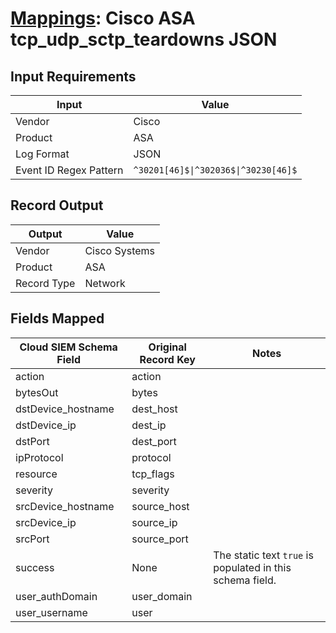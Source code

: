 # [Mappings](README.md): Cisco ASA tcp_udp_sctp_teardowns JSON

## Input Requirements

|Input|Value|
|-----|-----|
|Vendor|Cisco|
|Product|ASA|
|Log Format|JSON|
|Event ID Regex Pattern|`^30201[46]$\|^302036$\|^30230[46]$`|

## Record Output

|Output|Value|
|------|-----|
|Vendor|Cisco Systems|
|Product|ASA|
|Record Type|Network|

## Fields Mapped

|Cloud SIEM Schema Field|Original Record Key|Notes|
|-----------------------|-------------------|-----|
|action|action||
|bytesOut|bytes||
|dstDevice_hostname|dest_host||
|dstDevice_ip|dest_ip||
|dstPort|dest_port||
|ipProtocol|protocol||
|resource|tcp_flags||
|severity|severity||
|srcDevice_hostname|source_host||
|srcDevice_ip|source_ip||
|srcPort|source_port||
|success|None|The static text `true` is populated in this schema field.|
|user_authDomain|user_domain||
|user_username|user||


